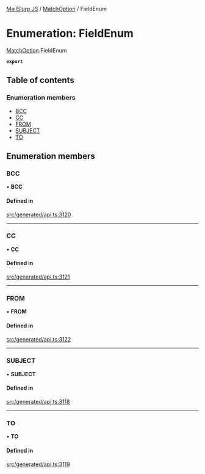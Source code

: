 [MailSlurp JS](../README.md) / [MatchOption](../modules/MatchOption.md) / FieldEnum

# Enumeration: FieldEnum

[MatchOption](../modules/MatchOption.md).FieldEnum

**`export`**

## Table of contents

### Enumeration members

- [BCC](MatchOption.FieldEnum.md#bcc)
- [CC](MatchOption.FieldEnum.md#cc)
- [FROM](MatchOption.FieldEnum.md#from)
- [SUBJECT](MatchOption.FieldEnum.md#subject)
- [TO](MatchOption.FieldEnum.md#to)

## Enumeration members

### BCC

• **BCC**

#### Defined in

[src/generated/api.ts:3120](https://github.com/mailslurp/mailslurp-client/blob/5a5ba59/src/generated/api.ts#L3120)

___

### CC

• **CC**

#### Defined in

[src/generated/api.ts:3121](https://github.com/mailslurp/mailslurp-client/blob/5a5ba59/src/generated/api.ts#L3121)

___

### FROM

• **FROM**

#### Defined in

[src/generated/api.ts:3122](https://github.com/mailslurp/mailslurp-client/blob/5a5ba59/src/generated/api.ts#L3122)

___

### SUBJECT

• **SUBJECT**

#### Defined in

[src/generated/api.ts:3118](https://github.com/mailslurp/mailslurp-client/blob/5a5ba59/src/generated/api.ts#L3118)

___

### TO

• **TO**

#### Defined in

[src/generated/api.ts:3119](https://github.com/mailslurp/mailslurp-client/blob/5a5ba59/src/generated/api.ts#L3119)
